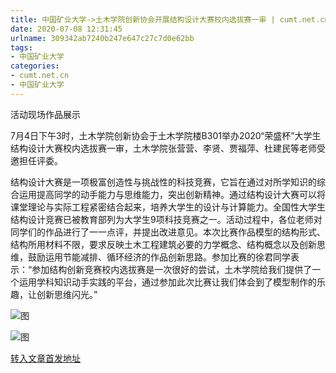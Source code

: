 ```yaml
---
title: 中国矿业大学->土木学院创新协会开展结构设计大赛校内选拔赛一审 | cumt.net.cn
date: 2020-07-08 12:31:45
urlname: 309342ab7240b247e647c27c7d0e62bb
tags: 
- 中国矿业大学
categories:
- cumt.net.cn
- 中国矿业大学
---
```

活动现场作品展示

7月4日下午3时，土木学院创新协会于土木学院楼B301举办2020“荣盛杯”大学生结构设计大赛校内选拔赛一审，土木学院张营营、李贤、贾福萍、杜建民等老师受邀担任评委。

结构设计大赛是一项极富创造性与挑战性的科技竞赛，它旨在通过对所学知识的综合运用提高同学的动手能力与思维能力，突出创新精神。通过结构设计大赛可以将课堂理论与实际工程紧密结合起来，培养大学生的设计与计算能力。全国性大学生结构设计竞赛已被教育部列为大学生9项科技竞赛之一。活动过程中，各位老师对同学们的作品进行了一一点评，并提出改进意见。本次比赛作品模型的结构形式、结构所用材料不限，要求反映土木工程建筑必要的力学概念、结构概念以及创新思维，鼓励运用节能减排、循环经济的作品创新思路。参加比赛的徐君同学表示：“参加结构创新竞赛校内选拔赛是一次很好的尝试，土木学院给我们提供了一个运用学科知识动手实践的平台，通过参加此次比赛让我们体会到了模型制作的乐趣，让创新思维闪光。”

![图](http://xwzx.cumt.edu.cn/_upload/article/images/d4/f3/0e9f7b254b43b772a72fe67a55b6/e2a59aa7-d661-40a9-8203-79bf19295144.jpg)

![图](http://xwzx.cumt.edu.cn/_upload/article/images/d4/f3/0e9f7b254b43b772a72fe67a55b6/db4494a8-b98b-420a-b1b2-ead031f4b1bd.jpg)

[转入文章首发地址](http://xwzx.cumt.edu.cn/b6/25/c523a570917/page.htm)